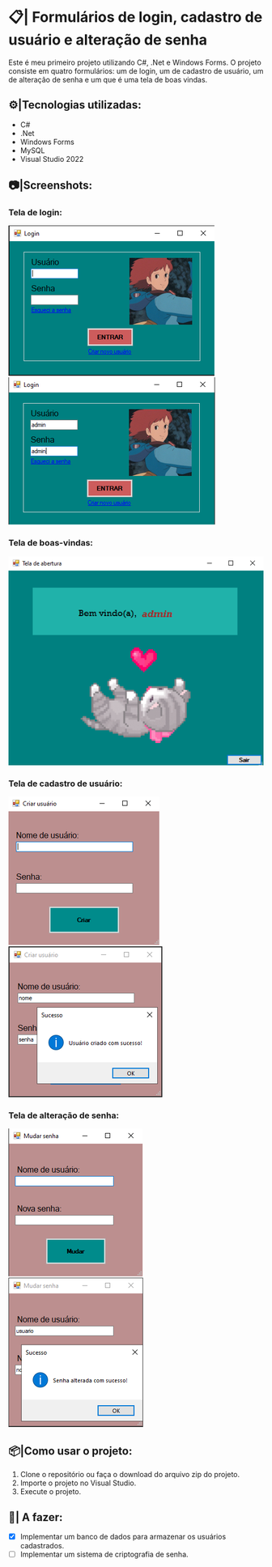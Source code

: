 ﻿# 📋| Formulários de login, cadastro de usuário e alteração de senha

Este é meu primeiro projeto utilizando C#, .Net e Windows Forms. O projeto consiste em quatro formulários: um de login, um de cadastro de usuário, um de alteração de senha e um que é uma tela de boas vindas. 

## ⚙|Tecnologias utilizadas:
- C#
- .Net
- Windows Forms
- MySQL
- Visual Studio 2022

## 📷|Screenshots:

### Tela de login:
![image](/imagens/form1-login.png)
![image](/imagens/form1-login2.png)

### Tela de boas-vindas:
![image](/imagens/form2-boasvindas.png)

### Tela de cadastro de usuário:
![image](/imagens/form3-cadastro.png)
![image](/imagens/form3-cadastro2.png)

### Tela de alteração de senha:
![image](/imagens/form4-alterarsenha.png)
![image](/imagens/form4-alterarsenha2.png)

## 📦|Como usar o projeto:
1. Clone o repositório ou faça o download do arquivo zip do projeto.
2. Importe o projeto no Visual Studio.
3. Execute o projeto.

## 📝| A fazer:
- [X] Implementar um banco de dados para armazenar os usuários cadastrados.
- [ ] Implementar um sistema de criptografia de senha.
